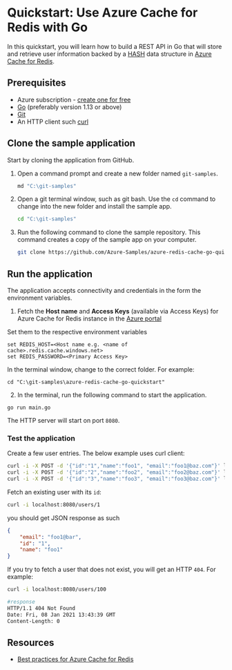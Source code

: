 # Quickstart: Use Azure Cache for Redis with Go

In this quickstart, you will learn how to build a REST API in Go that will store and retrieve user information backed by a [HASH](https://redis.io/topics/data-types-intro#redis-hashes) data structure in [Azure Cache for Redis](https://docs.microsoft.com/azure/azure-cache-for-redis/cache-overview?WT.mc_id=data-12555-abhishgu).

## Prerequisites

- Azure subscription - [create one for free](https://azure.microsoft.com/free/?WT.mc_id=data-12555-abhishgu)
- [Go](https://golang.org/doc/install) (preferably version 1.13 or above)
- [Git](https://git-scm.com/downloads)
- An HTTP client such [curl](https://curl.se/)

## Clone the sample application

Start by cloning the application from GitHub.

1. Open a command prompt and create a new folder named `git-samples`.

    ```bash
    md "C:\git-samples"
    ```

2. Open a git terminal window, such as git bash. Use the `cd` command to change into the new folder and install the sample app.

    ```bash
    cd "C:\git-samples"
    ```

3. Run the following command to clone the sample repository. This command creates a copy of the sample app on your computer.

    ```bash
    git clone https://github.com/Azure-Samples/azure-redis-cache-go-quickstart.git
    ```

## Run the application

The application accepts connectivity and credentials in the form the environment variables. 

1. Fetch the **Host name** and **Access Keys** (available via Access Keys) for Azure Cache for Redis instance in the [Azure portal](https://portal.azure.com/)

Set them to the respective environment variables

```shell
set REDIS_HOST=<Host name e.g. <name of cache>.redis.cache.windows.net>
set REDIS_PASSWORD=<Primary Access Key>
```

In the terminal window, change to the correct folder. For example:

```shell
cd "C:\git-samples\azure-redis-cache-go-quickstart"
```

2. In the terminal, run the following command to start the application.

```shell
go run main.go
```

The HTTP server will start on port `8080`.

### Test the application

Create a few user entries. The below example uses curl client:

```bash
curl -i -X POST -d '{"id":"1","name":"foo1", "email":"foo1@baz.com"}' localhost:8080/users/
curl -i -X POST -d '{"id":"2","name":"foo2", "email":"foo2@baz.com"}' localhost:8080/users/
curl -i -X POST -d '{"id":"3","name":"foo3", "email":"foo3@baz.com"}' localhost:8080/users/
```

Fetch an existing user with its `id`:

```bash
curl -i localhost:8080/users/1
```

you should get JSON response as such

```json
{
    "email": "foo1@bar",
    "id": "1",
    "name": "foo1"
}
```

If you try to fetch a user that does not exist, you will get an HTTP `404`. For example:

```bash
curl -i localhost:8080/users/100

#response
HTTP/1.1 404 Not Found
Date: Fri, 08 Jan 2021 13:43:39 GMT
Content-Length: 0
```

## Resources

- [Best practices for Azure Cache for Redis](https://docs.microsoft.com/azure/azure-cache-for-redis/cache-best-practices?WT.mc_id=data-12555-abhishgu)
